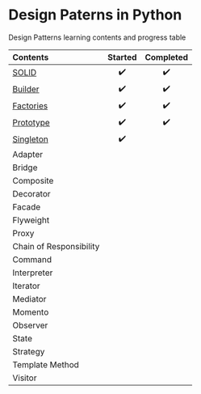 # Design Paterns in Python #

Design Patterns learning contents and progress table

| Contents   |      Started      |  Completed |
|:----------|:-------------:|:------:|
| [SOLID](https://github.com/mnislam01/DesignPatternsPython/tree/master/Udemy/Course01/chapter01-SOLID) |  :heavy_check_mark: | :heavy_check_mark: |
| [Builder](https://github.com/mnislam01/DesignPatternsPython/tree/master/Udemy/Course01/chapter02-Builder) |    :heavy_check_mark:   |   :heavy_check_mark: |
| [Factories](https://github.com/mnislam01/DesignPatternsPython/tree/master/Udemy/Course01/chapter03-Factories) | :heavy_check_mark:  |  :heavy_check_mark:  |
| [Prototype](https://github.com/mnislam01/DesignPatternsPython/tree/master/Udemy/Course01/chapter04-Prototype) | :heavy_check_mark: |  :heavy_check_mark:  |
| [Singleton](https://github.com/mnislam01/DesignPatternsPython/tree/master/Udemy/Course01/chapter05-Singleton)|  :heavy_check_mark:  |  |
| Adapter| | |
| Bridge | | |
| Composite | | |
| Decorator | | |
| Facade | | |
| Flyweight | | |
| Proxy | | |
| Chain of Responsibility | | |
| Command | | |
| Interpreter | | |
| Iterator | | |
| Mediator | | |
| Momento | | |
| Observer | | |
| State | | |
| Strategy | | |
| Template Method | | |
| Visitor | | |
